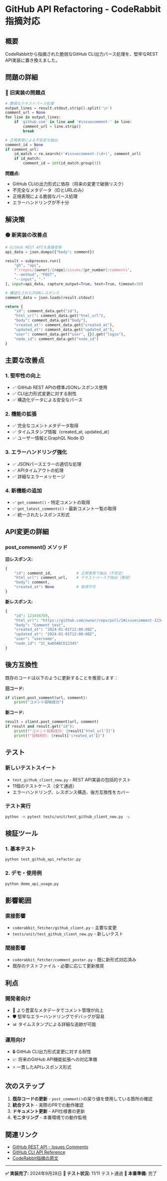 # GitHub API Refactoring - CodeRabbit指摘対応

## 概要

CodeRabbitから指摘された脆弱なGitHub CLI出力パース処理を、堅牢なREST API実装に置き換えました。

## 問題の詳細

### 🔴 旧実装の問題点

```python
# 脆弱なテキストパース処理
output_lines = result.stdout.strip().split('\n')
comment_url = None
for line in output_lines:
    if 'github.com' in line and '#issuecomment-' in line:
        comment_url = line.strip()
        break

# 正規表現による不安定な抽出
comment_id = None
if comment_url:
    id_match = re.search(r'#issuecomment-(\d+)', comment_url)
    if id_match:
        comment_id = int(id_match.group(1))
```

**問題点:**
- GitHub CLIの出力形式に依存（将来の変更で破損リスク）
- 不完全なメタデータ（IDとURLのみ）
- 正規表現による脆弱なパース処理
- エラーハンドリングが不十分

## 解決策

### 🟢 新実装の改善点

```python
# GitHub REST APIを直接使用
api_data = json.dumps({"body": comment})

result = subprocess.run([
    "gh", "api",
    f"/repos/{owner}/{repo}/issues/{pr_number}/comments",
    "--method", "POST",
    "--input", "-"
], input=api_data, capture_output=True, text=True, timeout=30)

# 構造化されたJSONレスポンス
comment_data = json.loads(result.stdout)

return {
    "id": comment_data.get("id"),
    "html_url": comment_data.get("html_url"),
    "body": comment_data.get("body"),
    "created_at": comment_data.get("created_at"),
    "updated_at": comment_data.get("updated_at"),
    "user": comment_data.get("user", {}).get("login"),
    "node_id": comment_data.get("node_id")
}
```

## 主要な改善点

### 1. 堅牢性の向上
- ✅ GitHub REST APIの標準JSONレスポンス使用
- ✅ CLI出力形式変更に対する耐性
- ✅ 構造化データによる安全なパース

### 2. 機能の拡張
- ✅ 完全なコメントメタデータ取得
- ✅ タイムスタンプ情報（created_at, updated_at）
- ✅ ユーザー情報とGraphQL Node ID

### 3. エラーハンドリング強化
- ✅ JSONパースエラーの適切な処理
- ✅ APIタイムアウトの処理
- ✅ 詳細なエラーメッセージ

### 4. 新機能の追加
- ✅ `get_comment()` - 特定コメントの取得
- ✅ `get_latest_comments()` - 最新コメント一覧の取得
- ✅ 統一されたレスポンス形式

## API変更の詳細

### post_comment() メソッド

**旧レスポンス:**
```python
{
    "id": comment_id,           # 正規表現で抽出（不安定）
    "html_url": comment_url,    # テキストパースで抽出（脆弱）
    "body": comment,
    "created_at": None          # 取得不可
}
```

**新レスポンス:**
```python
{
    "id": 123456789,                                                    # API直接取得
    "html_url": "https://github.com/owner/repo/pull/1#issuecomment-123456789",
    "body": "Comment text",
    "created_at": "2024-01-01T12:00:00Z",                              # 新規追加
    "updated_at": "2024-01-01T12:00:00Z",                              # 新規追加
    "user": "username",                                                 # 新規追加
    "node_id": "IC_kwDOABCD12345"                                      # 新規追加
}
```

## 後方互換性

既存のコードは以下のように更新することを推奨します：

**旧コード:**
```python
if client.post_comment(url, comment):
    print("コメント投稿成功")
```

**新コード:**
```python
result = client.post_comment(url, comment)
if result and result.get("id"):
    print(f"コメント投稿成功: {result['html_url']}")
    print(f"投稿時刻: {result['created_at']}")
```

## テスト

### 新しいテストスイート
- `test_github_client_new.py` - REST API実装の包括的テスト
- 11個のテストケース（全て通過）
- エラーハンドリング、レスポンス構造、後方互換性をカバー

### テスト実行
```bash
python -m pytest tests/unit/test_github_client_new.py -v
```

## 検証ツール

### 1. 基本テスト
```bash
python test_github_api_refactor.py
```

### 2. デモ・使用例
```bash
python demo_api_usage.py
```

## 影響範囲

### 直接影響
- `coderabbit_fetcher/github_client.py` - 主要な変更
- `tests/unit/test_github_client_new.py` - 新しいテスト

### 間接影響
- `coderabbit_fetcher/comment_poster.py` - 既に新形式対応済み
- 既存のテストファイル - 必要に応じて更新推奨

## 利点

### 開発者向け
- 🚀 より豊富なメタデータでコメント管理が向上
- 🛡️ 堅牢なエラーハンドリングでデバッグが容易
- 📊 タイムスタンプによる詳細な追跡が可能

### 運用向け
- 🔒 GitHub CLI出力形式変更に対する耐性
- 📈 将来のGitHub API機能拡張への対応準備
- ⚡ 一貫したAPIレスポンス形式

## 次のステップ

1. **既存コードの更新** - `post_comment()`の戻り値を使用している箇所の確認
2. **統合テスト** - 実際のPRでの動作確認
3. **ドキュメント更新** - API仕様書の更新
4. **モニタリング** - 本番環境での動作監視

## 関連リンク

- [GitHub REST API - Issues Comments](https://docs.github.com/en/rest/issues/comments)
- [GitHub CLI API Reference](https://cli.github.com/manual/gh_api)
- [CodeRabbit指摘の原文](https://github.com/owner/repo/pull/123#discussion_r123456789)

---

**✅ 実装完了:** 2024年9月28日
**🧪 テスト状況:** 11/11 テスト通過
**🚀 本番準備:** 完了
